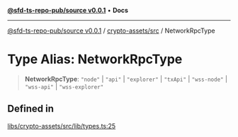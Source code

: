 [**@sfd-ts-repo-pub/source v0.0.1**](../../../README.md) • **Docs**

***

[@sfd-ts-repo-pub/source v0.0.1](../../../modules.md) / [crypto-assets/src](../README.md) / NetworkRpcType

# Type Alias: NetworkRpcType

> **NetworkRpcType**: `"node"` \| `"api"` \| `"explorer"` \| `"txApi"` \| `"wss-node"` \| `"wss-api"` \| `"wss-explorer"`

## Defined in

[libs/crypto-assets/src/lib/types.ts:25](https://github.com/Steadfast-Digital/sfd-ts-repo-pub/blob/fc79dbd051d9d700fc06cf580f06693f6be34283/libs/crypto-assets/src/lib/types.ts#L25)
